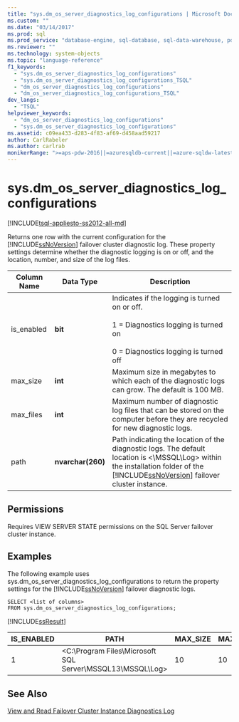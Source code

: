 ```yaml
---
title: "sys.dm_os_server_diagnostics_log_configurations | Microsoft Docs"
ms.custom: ""
ms.date: "03/14/2017"
ms.prod: sql
ms.prod_service: "database-engine, sql-database, sql-data-warehouse, pdw"
ms.reviewer: ""
ms.technology: system-objects
ms.topic: "language-reference"
f1_keywords: 
  - "sys.dm_os_server_diagnostics_log_configurations"
  - "sys.dm_os_server_diagnostics_log_configurations_TSQL"
  - "dm_os_server_diagnostics_log_configurations"
  - "dm_os_server_diagnostics_log_configurations_TSQL"
dev_langs: 
  - "TSQL"
helpviewer_keywords: 
  - "dm_os_server_diagnostics_log_configurations"
  - "sys.dm_os_server_diagnostics_log_configurations"
ms.assetid: c09ea433-d283-4f83-af69-d458aad59217
author: CarlRabeler
ms.author: carlrab
monikerRange: ">=aps-pdw-2016||=azuresqldb-current||=azure-sqldw-latest||>=sql-server-2016||=sqlallproducts-allversions||>=sql-server-linux-2017||=azuresqldb-mi-current"
---
```

# sys.dm_os_server_diagnostics_log_configurations
[!INCLUDE[tsql-appliesto-ss2012-all-md](../../includes/tsql-appliesto-ss2012-all-md.md)]

  Returns one row with the current configuration for the [!INCLUDE[ssNoVersion](../../includes/ssnoversion-md.md)] failover cluster diagnostic log. These property settings determine whether the diagnostic logging is on or off, and the location, number, and size of the log files.  
  
|Column Name|Data Type|Description|  
|-----------------|---------------|-----------------|  
|is_enabled|**bit**|Indicates if the logging is turned on or off.<br /><br /> 1 = Diagnostics logging is turned on<br /><br /> 0 = Diagnostics logging is turned off|  
|max_size|**int**|Maximum size in megabytes to which each of the diagnostic logs can grow. The default is 100 MB.|  
|max_files|**int**|Maximum number of diagnostic log files that can be stored on the computer before they are recycled for new diagnostic logs.|  
|path|**nvarchar(260)**|Path indicating the location of the diagnostic logs. The default location is \<\MSSQL\Log> within the installation folder of the [!INCLUDE[ssNoVersion](../../includes/ssnoversion-md.md)] failover cluster instance.|  
  
## Permissions  
 Requires VIEW SERVER STATE permissions on the SQL Server failover cluster instance.  
  
## Examples  
 The following example uses sys.dm_os_server_diagnostics_log_configurations to return the property settings for the [!INCLUDE[ssNoVersion](../../includes/ssnoversion-md.md)] failover diagnostic logs.  
  
```  
SELECT <list of columns>  
FROM sys.dm_os_server_diagnostics_log_configurations;  
```  
  
 [!INCLUDE[ssResult](../../includes/ssresult-md.md)]  
  
|IS_ENABLED|PATH|MAX_SIZE|MAX_FILES|  
|-----------------|----------|---------------|----------------|  
|1|\<C:\Program Files\Microsoft SQL Server\MSSQL13\MSSQL\Log>|10|10|  
  
## See Also  
 [View and Read Failover Cluster Instance Diagnostics Log](../../sql-server/failover-clusters/windows/view-and-read-failover-cluster-instance-diagnostics-log.md)  
  
  
